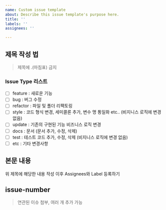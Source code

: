 ```yaml
---
name: Custom issue template
about: Describe this issue template's purpose here.
title: ''
labels: ''
assignees: ''

---
```


## 제목 작성 법

[Issue type]: [제목]
> 제목에 .(마침표) 금지   
  
### Issue Type 리스트 
- [ ] feature : 새로운 기능 
- [ ] bug : 버그 수정 
- [ ] refactor : 파일 및 폴더 리팩토링
- [ ] style : 코드 형식 변경, 세미콜론 추가, 변수 명 통일화 etc.. (비지니스 로직에 변경 없음)
- [ ] update : 기존의 구현된 기능 비즈니스 로직 변경 
- [ ] docs : 문서 (문서 추가, 수정, 삭제) 
- [ ] test : 테스트 코드 추가, 수정, 삭제 (비지니스 로직에 변경 없음) 
- [ ] etc : 기타 변경사항 

## 본문 내용

위 제목에 해당한 내용 작성 이후 Assignees와 Label 등록하기

## issue-number 
> 연관된 이슈 첨부, 여러 개 추가 가능
